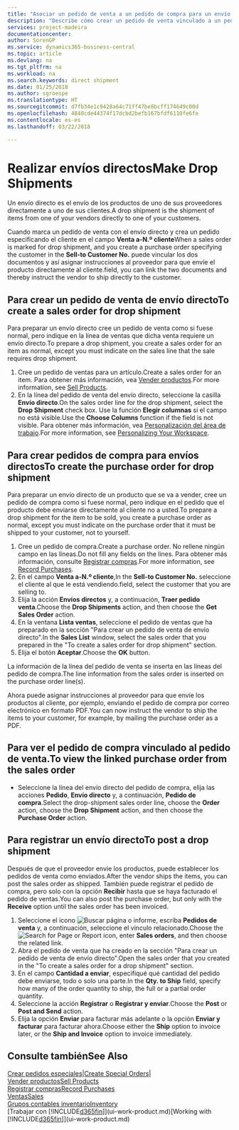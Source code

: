 ```yaml
---
title: "Asociar un pedido de venta a un pedido de compra para un envío directo | Documentos de Microsoft"
description: "Describe cómo crear un pedido de venta vinculado a un pedido de compra para habilitar el envío directo del proveedor al cliente."
services: project-madeira
documentationcenter: 
author: SorenGP
ms.service: dynamics365-business-central
ms.topic: article
ms.devlang: na
ms.tgt_pltfrm: na
ms.workload: na
ms.search.keywords: direct shipment
ms.date: 01/25/2018
ms.author: sgroespe
ms.translationtype: HT
ms.sourcegitcommit: d7fb34e1c9428a64c71ff47be8bcff174649c00d
ms.openlocfilehash: 4840cde44374f17dcbd2befb167bfdf6110fe6fe
ms.contentlocale: es-es
ms.lasthandoff: 03/22/2018

---
```

# <a name="make-drop-shipments"></a><span data-ttu-id="50035-103">Realizar envíos directos</span><span class="sxs-lookup"><span data-stu-id="50035-103">Make Drop Shipments</span></span>
<span data-ttu-id="50035-104">Un envío directo es el envío de los productos de uno de sus proveedores directamente a uno de sus clientes.</span><span class="sxs-lookup"><span data-stu-id="50035-104">A drop shipment is the shipment of items from one of your vendors directly to one of your customers.</span></span>

<span data-ttu-id="50035-105">Cuando marca un pedido de venta con el envío directo y crea un pedido especificando el cliente en el campo **Venta a-N.º cliente**</span><span class="sxs-lookup"><span data-stu-id="50035-105">When a sales order is marked for drop shipment, and you create a purchase order specifying the customer in the **Sell-to Customer No.**</span></span> <span data-ttu-id="50035-106">puede vincular los dos documentos y así asignar instrucciones al proveedor para que envíe el producto directamente al cliente.</span><span class="sxs-lookup"><span data-stu-id="50035-106">field, you can link the two documents and thereby instruct the vendor to ship directly to the customer.</span></span>

## <a name="to-create-a-sales-order-for-drop-shipment"></a><span data-ttu-id="50035-107">Para crear un pedido de venta de envío directo</span><span class="sxs-lookup"><span data-stu-id="50035-107">To create a sales order for drop shipment</span></span>
<span data-ttu-id="50035-108">Para preparar un envío directo cree un pedido de venta como si fuese normal, pero indique en la línea de ventas que dicha venta requiere un envío directo.</span><span class="sxs-lookup"><span data-stu-id="50035-108">To prepare a drop shipment, you create a sales order for an item as normal, except you must indicate on the sales line that the sale requires drop shipment.</span></span>

1. <span data-ttu-id="50035-109">Cree un pedido de ventas para un artículo.</span><span class="sxs-lookup"><span data-stu-id="50035-109">Create a sales order for an item.</span></span> <span data-ttu-id="50035-110">Para obtener más información, vea [Vender productos](sales-how-sell-products.md).</span><span class="sxs-lookup"><span data-stu-id="50035-110">For more information, see [Sell Products](sales-how-sell-products.md).</span></span>
2. <span data-ttu-id="50035-111">En la línea del pedido de venta del envío directo, seleccione la casilla **Envío directo**.</span><span class="sxs-lookup"><span data-stu-id="50035-111">On the sales order line for the drop shipment, select the **Drop Shipment** check box.</span></span> <span data-ttu-id="50035-112">Use la función **Elegir columnas** si el campo no está visible.</span><span class="sxs-lookup"><span data-stu-id="50035-112">Use the **Choose Columns** function if the field is not visible.</span></span> <span data-ttu-id="50035-113">Para obtener más información, vea [Personalización del área de trabajo](ui-personalization-user.md).</span><span class="sxs-lookup"><span data-stu-id="50035-113">For more information, see [Personalizing Your Workspace](ui-personalization-user.md).</span></span>

## <a name="to-create-the-purchase-order-for-drop-shipment"></a><span data-ttu-id="50035-114">Para crear pedidos de compra para envíos directos</span><span class="sxs-lookup"><span data-stu-id="50035-114">To create the purchase order for drop shipment</span></span>
<span data-ttu-id="50035-115">Para preparar un envío directo de un producto que se va a vender, cree un pedido de compra como si fuese normal, pero indique en el pedido que el producto debe enviarse directamente al cliente no a usted.</span><span class="sxs-lookup"><span data-stu-id="50035-115">To prepare a drop shipment for the item to be sold, you create a purchase order as normal, except you must indicate on the purchase order that it must be shipped to your customer, not to yourself.</span></span>

1. <span data-ttu-id="50035-116">Cree un pedido de compra.</span><span class="sxs-lookup"><span data-stu-id="50035-116">Create a purchase order.</span></span> <span data-ttu-id="50035-117">No rellene ningún campo en las líneas.</span><span class="sxs-lookup"><span data-stu-id="50035-117">Do not fill any fields on the lines.</span></span> <span data-ttu-id="50035-118">Para obtener más información, consulte [Registrar compras](purchasing-how-record-purchases.md).</span><span class="sxs-lookup"><span data-stu-id="50035-118">For more information, see [Record Purchases](purchasing-how-record-purchases.md).</span></span>
2. <span data-ttu-id="50035-119">En el campo **Venta a-N.º cliente**,</span><span class="sxs-lookup"><span data-stu-id="50035-119">In the **Sell-to Customer No.**</span></span> <span data-ttu-id="50035-120">seleccione el cliente al que le está vendiendo.</span><span class="sxs-lookup"><span data-stu-id="50035-120">field, select the customer that you are selling to.</span></span>
3. <span data-ttu-id="50035-121">Elija la acción **Envíos directos** y, a continuación, **Traer pedido venta**.</span><span class="sxs-lookup"><span data-stu-id="50035-121">Choose the **Drop Shipments** action, and then choose the **Get Sales Order** action.</span></span>
4. <span data-ttu-id="50035-122">En la ventana **Lista ventas**, seleccione el pedido de ventas que ha preparado en la sección "Para crear un pedido de venta de envío directo".</span><span class="sxs-lookup"><span data-stu-id="50035-122">In the **Sales List** window, select the sales order that you prepared in the "To create a sales order for drop shipment" section.</span></span>
5. <span data-ttu-id="50035-123">Elija el botón **Aceptar**.</span><span class="sxs-lookup"><span data-stu-id="50035-123">Choose the **OK** button.</span></span>

<span data-ttu-id="50035-124">La información de la línea del pedido de venta se inserta en las líneas del pedido de compra.</span><span class="sxs-lookup"><span data-stu-id="50035-124">The line information from the sales order is inserted on the purchase order line(s).</span></span>

<span data-ttu-id="50035-125">Ahora puede asignar instrucciones al proveedor para que envíe los productos al cliente, por ejemplo, enviando el pedido de compra por correo electrónico en formato PDF.</span><span class="sxs-lookup"><span data-stu-id="50035-125">You can now instruct the vendor to ship the items to your customer, for example, by mailing the purchase order as a PDF.</span></span>     

## <a name="to-view-the-linked-purchase-order-from-the-sales-order"></a><span data-ttu-id="50035-126">Para ver el pedido de compra vinculado al pedido de venta.</span><span class="sxs-lookup"><span data-stu-id="50035-126">To view the linked purchase order from the sales order</span></span>
* <span data-ttu-id="50035-127">Seleccione la línea del envío directo del pedido de compra, elija las acciones **Pedido**, **Envío directo** y, a continuación, **Pedido de compra**.</span><span class="sxs-lookup"><span data-stu-id="50035-127">Select the drop-shipment sales order line, choose the **Order** action, choose the **Drop Shipment** action, and then choose the **Purchase Order** action.</span></span>

## <a name="to-post-a-drop-shipment"></a><span data-ttu-id="50035-128">Para registrar un envío directo</span><span class="sxs-lookup"><span data-stu-id="50035-128">To post a drop shipment</span></span>
<span data-ttu-id="50035-129">Después de que el proveedor envíe los productos, puede establecer los pedidos de venta como enviados.</span><span class="sxs-lookup"><span data-stu-id="50035-129">After the vendor ships the items, you can post the sales order as shipped.</span></span> <span data-ttu-id="50035-130">También puede registrar el pedido de compra, pero solo con la opción **Recibir** hasta que se haya facturado el pedido de ventas.</span><span class="sxs-lookup"><span data-stu-id="50035-130">You can also post the purchase order, but only with the **Receive** option until the sales order has been invoiced.</span></span>

1. <span data-ttu-id="50035-131">Seleccione el icono ![Buscar página o informe](media/ui-search/search_small.png "icono Buscar página o informe"), escriba **Pedidos de venta** y, a continuación, seleccione el vínculo relacionado.</span><span class="sxs-lookup"><span data-stu-id="50035-131">Choose the ![Search for Page or Report](media/ui-search/search_small.png "Search for Page or Report icon") icon, enter **Sales orders**, and then choose the related link.</span></span>
2. <span data-ttu-id="50035-132">Abra el pedido de venta que ha creado en la sección "Para crear un pedido de venta de envío directo".</span><span class="sxs-lookup"><span data-stu-id="50035-132">Open the sales order that you created in the "To create a sales order for a drop shipment" section.</span></span>
3. <span data-ttu-id="50035-133">En el campo **Cantidad a enviar**, especifiqué qué cantidad del pedido debe enviarse, todo o solo una parte.</span><span class="sxs-lookup"><span data-stu-id="50035-133">In the **Qty. to Ship** field, specify how many of the order quantity to ship, the full or a partial order quantity.</span></span>
4. <span data-ttu-id="50035-134">Seleccione la acción **Registrar** o **Registrar y enviar**.</span><span class="sxs-lookup"><span data-stu-id="50035-134">Choose the **Post** or **Post and Send** action.</span></span>
5. <span data-ttu-id="50035-135">Elija la opción **Enviar** para facturar más adelante o la opción **Enviar y facturar** para facturar ahora.</span><span class="sxs-lookup"><span data-stu-id="50035-135">Choose either the **Ship** option to invoice later, or the **Ship and Invoice** option to invoice immediately.</span></span>

## <a name="see-also"></a><span data-ttu-id="50035-136">Consulte también</span><span class="sxs-lookup"><span data-stu-id="50035-136">See Also</span></span>
<span data-ttu-id="50035-137">[Crear pedidos especiales](sales-how-to-create-special-orders.md)|</span><span class="sxs-lookup"><span data-stu-id="50035-137">[Create Special Orders](sales-how-to-create-special-orders.md)|</span></span>  
[<span data-ttu-id="50035-138">Vender productos</span><span class="sxs-lookup"><span data-stu-id="50035-138">Sell Products</span></span>](sales-how-sell-products.md)  
[<span data-ttu-id="50035-139">Registrar compras</span><span class="sxs-lookup"><span data-stu-id="50035-139">Record Purchases</span></span>](purchasing-how-record-purchases.md)  
[<span data-ttu-id="50035-140">Ventas</span><span class="sxs-lookup"><span data-stu-id="50035-140">Sales</span></span>](sales-manage-sales.md)  
[<span data-ttu-id="50035-141">Grupos contables inventario</span><span class="sxs-lookup"><span data-stu-id="50035-141">Inventory</span></span>](inventory-manage-inventory.md)  
<span data-ttu-id="50035-142">[Trabajar con [!INCLUDE[d365fin](includes/d365fin_md.md)]](ui-work-product.md)</span><span class="sxs-lookup"><span data-stu-id="50035-142">[Working with [!INCLUDE[d365fin](includes/d365fin_md.md)]](ui-work-product.md)</span></span>

